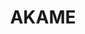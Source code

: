 ---
title: "AKAME"
description: "AKAME"
layout: shop
keywords:
  - 美食競賽
  - 台灣美食
  - 美食精選
datePublished: "2025-06-30"
dateModified: "2025-07-05"
city: "屏東縣"
district: "霧台鄉"
address: "屏東縣霧台鄉古茶柏安街17巷8號"
phone: ""
geo: "22.700133180694113, 120.64718033678768"
google_map: "https://maps.app.goo.gl/F9iMdggmfLCK1jog9"
footinder: "https://footinder.com.tw/%E5%B1%8F%E6%9D%B1%E7%B8%A3%E9%9C%A7%E5%8F%B0%E9%84%89/198/"
official: "https://www.facebook.com/akame.in/"
award:
  - name: "500盤"
    year: "2024"
    entries:
      - dishes:
          - "烤野生紅蟳"

---